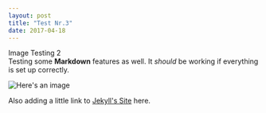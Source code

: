 ```yaml
---  
layout: post  
title: "Test Nr.3"  
date: 2017-04-18  
---  
```


Image Testing 2  
Testing some **Markdown** features as well. It *should* be working if everything is set up correctly.  

![Here's an image](https://florianlionel.github.io/images/image-3.png "image name")  

Also adding a little link to [Jekyll's Site](http://jekyllrb.com) here.
